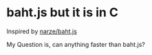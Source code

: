 # baht.js but it is in C

Inspired by [narze/baht.js](https://github.com/narze/baht.js)

My Question is, can anything faster than baht.js?
